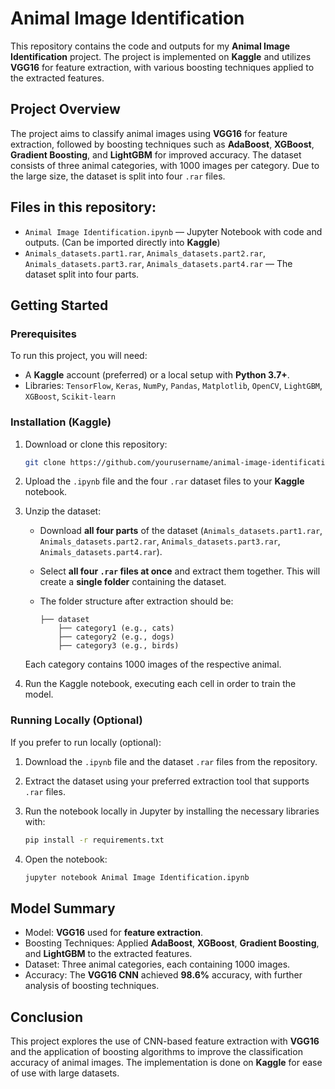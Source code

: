 # Animal Image Identification

This repository contains the code and outputs for my **Animal Image Identification** project. The project is implemented on **Kaggle** and utilizes **VGG16** for feature extraction, with various boosting techniques applied to the extracted features.

## Project Overview

The project aims to classify animal images using **VGG16** for feature extraction, followed by boosting techniques such as **AdaBoost**, **XGBoost**, **Gradient Boosting**, and **LightGBM** for improved accuracy. The dataset consists of three animal categories, with 1000 images per category. Due to the large size, the dataset is split into four `.rar` files.

## Files in this repository:

- `Animal Image Identification.ipynb` — Jupyter Notebook with code and outputs. (Can be imported directly into **Kaggle**)
- `Animals_datasets.part1.rar`, `Animals_datasets.part2.rar`, `Animals_datasets.part3.rar`, `Animals_datasets.part4.rar` — The dataset split into four parts.

## Getting Started

### Prerequisites

To run this project, you will need:

- A **Kaggle** account (preferred) or a local setup with **Python 3.7+**.
- Libraries: `TensorFlow`, `Keras`, `NumPy`, `Pandas`, `Matplotlib`, `OpenCV`, `LightGBM`, `XGBoost`, `Scikit-learn`

### Installation (Kaggle)

1. Download or clone this repository:

    ```bash
    git clone https://github.com/yourusername/animal-image-identification.git
    ```

2. Upload the `.ipynb` file and the four `.rar` dataset files to your **Kaggle** notebook.

3. Unzip the dataset:

    - Download **all four parts** of the dataset (`Animals_datasets.part1.rar`, `Animals_datasets.part2.rar`, `Animals_datasets.part3.rar`, `Animals_datasets.part4.rar`).
    - Select **all four `.rar` files at once** and extract them together. This will create a **single folder** containing the dataset.
    - The folder structure after extraction should be:

        ```
        ├── dataset
            ├── category1 (e.g., cats)
            ├── category2 (e.g., dogs)
            ├── category3 (e.g., birds)
        ```

    Each category contains 1000 images of the respective animal.

4. Run the Kaggle notebook, executing each cell in order to train the model.

### Running Locally (Optional)

If you prefer to run locally (optional):

1. Download the `.ipynb` file and the dataset `.rar` files from the repository.

2. Extract the dataset using your preferred extraction tool that supports `.rar` files.

3. Run the notebook locally in Jupyter by installing the necessary libraries with:

    ```bash
    pip install -r requirements.txt
    ```

4. Open the notebook:

    ```bash
    jupyter notebook Animal Image Identification.ipynb
    ```

## Model Summary

- Model: **VGG16** used for **feature extraction**.
- Boosting Techniques: Applied **AdaBoost**, **XGBoost**, **Gradient Boosting**, and **LightGBM** to the extracted features.
- Dataset: Three animal categories, each containing 1000 images.
- Accuracy: The **VGG16 CNN** achieved **98.6%** accuracy, with further analysis of boosting techniques.

## Conclusion

This project explores the use of CNN-based feature extraction with **VGG16** and the application of boosting algorithms to improve the classification accuracy of animal images. The implementation is done on **Kaggle** for ease of use with large datasets.
